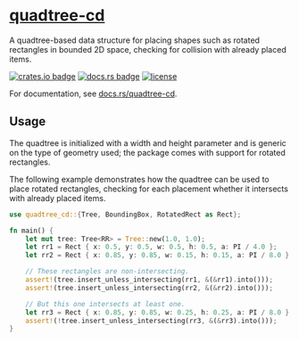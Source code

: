# [quadtree-cd](https://crates.io/crates/quadtree-cd)

A quadtree-based data structure for placing shapes such as rotated
rectangles in bounded 2D space, checking for collision with already
placed items.

[![crates.io
badge](https://img.shields.io/crates/v/quadtree-cd.svg)](https://crates.io/crates/quadtree-cd)
[![docs.rs
badge](https://docs.rs/quadtree-cd/badge.svg)](https://docs.rs/quadtree-cd)
[![license](https://img.shields.io/crates/l/quadtree-cd.svg)](https://github.com/malthe/quadtree-cd/blob/master/LICENSE)

For documentation, see [docs.rs/quadtree-cd](https://docs.rs/quadtree-cd/).

## Usage

The quadtree is initialized with a width and height parameter and is
generic on the type of geometry used; the package comes with support
for rotated rectangles.

The following example demonstrates how the quadtree can be used to
place rotated rectangles, checking for each placement whether it
intersects with already placed items.

```rust
use quadtree_cd::{Tree, BoundingBox, RotatedRect as Rect};

fn main() {
    let mut tree: Tree<RR> = Tree::new(1.0, 1.0);
    let rr1 = Rect { x: 0.5, y: 0.5, w: 0.5, h: 0.5, a: PI / 4.0 };
    let rr2 = Rect { x: 0.85, y: 0.85, w: 0.15, h: 0.15, a: PI / 8.0 };

    // These rectangles are non-intersecting.
    assert!(tree.insert_unless_intersecting(rr1, &(&rr1).into()));
    assert!(tree.insert_unless_intersecting(rr2, &(&rr2).into()));

    // But this one intersects at least one.
    let rr3 = Rect { x: 0.85, y: 0.85, w: 0.25, h: 0.25, a: PI / 8.0 };
    assert!(!tree.insert_unless_intersecting(rr3, &(&rr3).into()));
}
```
